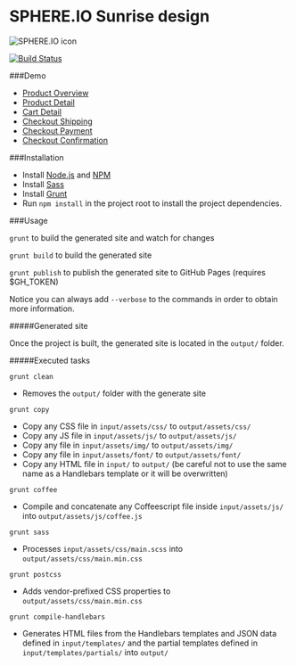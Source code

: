 # SPHERE.IO Sunrise design

![SPHERE.IO icon](https://admin.sphere.io/assets/images/sphere_logo_rgb_long.png)

[![Build Status](https://travis-ci.org/sphereio/sphere-sunrise-design.png?branch=master)](https://travis-ci.org/sphereio/sphere-sunrise-design)

###Demo
- [Product Overview](http://sphereio.github.io/sphere-sunrise-design/pop_old.html)
- [Product Detail](http://sphereio.github.io/sphere-sunrise-design/pdp_old.html)
- [Cart Detail](http://sphereio.github.io/sphere-sunrise-design/cart_old.html)
- [Checkout Shipping](http://sphereio.github.io/sphere-sunrise-design/checkout-shipping_old.html)
- [Checkout Payment](http://sphereio.github.io/sphere-sunrise-design/checkout-payment_old.html)
- [Checkout Confirmation](http://sphereio.github.io/sphere-sunrise-design/checkout-confirmation_old.html)

###Installation

- Install [Node.js](https://nodejs.org/) and [NPM](https://www.npmjs.com/)
- Install [Sass](http://sass-lang.com/install)
- Install [Grunt](http://gruntjs.com/getting-started)
- Run `npm install` in the project root to install the project dependencies.

###Usage

`grunt` to build the generated site and watch for changes

`grunt build` to build the generated site

`grunt publish` to publish the generated site to GitHub Pages (requires $GH_TOKEN)

Notice you can always add `--verbose` to the commands in order to obtain more information.

#####Generated site

Once the project is built, the generated site is located in the `output/` folder.

#####Executed tasks

`grunt clean`
  - Removes the `output/` folder with the generate site

`grunt copy`
  - Copy any CSS file in `input/assets/css/` to `output/assets/css/`
  - Copy any JS file in `input/assets/js/` to `output/assets/js/`
  - Copy any file in `input/assets/img/` to `output/assets/img/`
  - Copy any file in `input/assets/font/` to `output/assets/font/`
  - Copy any HTML file in `input/` to `output/` (be careful not to use the same name as a Handlebars template or it will be overwritten)


`grunt coffee`
  - Compile and concatenate any Coffeescript file inside `input/assets/js/` into `output/assets/js/coffee.js`


`grunt sass`
  - Processes `input/assets/css/main.scss` into `output/assets/css/main.min.css`

`grunt postcss`
  - Adds vendor-prefixed CSS properties to `output/assets/css/main.min.css`

`grunt compile-handlebars`
  - Generates HTML files from the Handlebars templates and JSON data defined in `input/templates/` and the partial templates defined in `input/templates/partials/` into `output/`
